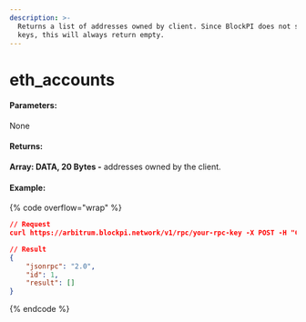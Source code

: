 ```yaml
---
description: >-
  Returns a list of addresses owned by client. Since BlockPI does not store
  keys, this will always return empty.
---
```


# eth\_accounts

#### **Parameters:**

None

#### **Returns:**

**Array: DATA, 20 Bytes -** addresses owned by the client.

#### Example:

{% code overflow="wrap" %}
```json
// Request
curl https://arbitrum.blockpi.network/v1/rpc/your-rpc-key -X POST -H "Content-Type: application/json" --data '{"jsonrpc":"2.0", "method":"eth_accounts","params":[],"id":1}'

// Result
{
    "jsonrpc": "2.0",
    "id": 1,
    "result": []
}
```
{% endcode %}
